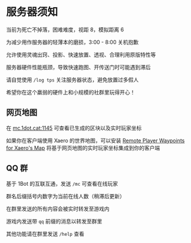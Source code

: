 # 服务器须知

当前为死亡不掉落，困难难度，视距 8，模拟距离 6

为减少用作服务器的轻薄本的磨损，3:00 - 8:00 关机抱歉

允许使用灵魂出窍、投影、快速放置、透视、合理利用原版特性等

服务器硬件性能瓶颈，导致快速跑图、开传送门时可能遇到滞后

请自觉使用 `/log tps` 关注服务器状态，避免放置过多假人

希望你在这个羸弱的硬件上和小规模的社群里玩得开心！

## 网页地图

在 [mc.1dot.cat:1145](http://mc.1dot.cat:1145 "Test") 可查看已生成的区块以及实时玩家坐标

如果你在客户端使用 Xaero 的世界地图，可以安装 [Remote Player Waypoints for Xaero's Map](https://modrinth.com/mod/remote-player-waypoints-for-xaeros-map) 将基于网页地图的实时玩家坐标集成到你的客户端

## QQ 群

基于 1Bot 的互联互通，发送 `/mc` 可查看在线玩家

群名后缀括号内数字为当前在线人数（稍滞后更新）

在群里发送的所有内容会被实时转发至游戏内

游戏内发送带 `qq` 前缀的消息以转发至群里

其他功能请在群里发送 `/help` 查看
